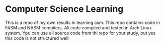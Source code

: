 # Computer Science Learning
This is a repo of my own results in learning asm. This repo contains code in FASM and NASM compilers. All code compiled and tested in Arch Linux system. Ypu can use all source code from thi repo for your study, but yes this code is not structured well!
